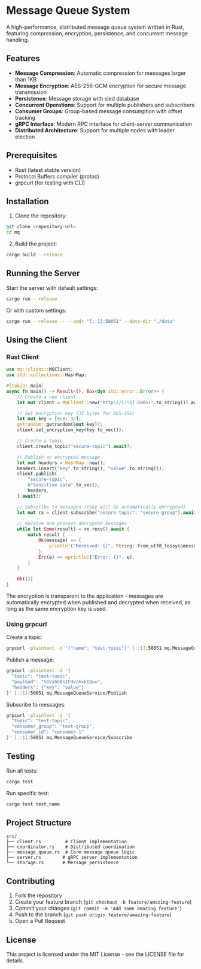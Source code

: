 # Message Queue System

A high-performance, distributed message queue system written in Rust, featuring compression, encryption, persistence, and concurrent message handling.

## Features

- **Message Compression**: Automatic compression for messages larger than 1KB
- **Message Encryption**: AES-256-GCM encryption for secure message transmission
- **Persistence**: Message storage with sled database
- **Concurrent Operations**: Support for multiple publishers and subscribers
- **Consumer Groups**: Group-based message consumption with offset tracking
- **gRPC Interface**: Modern RPC interface for client-server communication
- **Distributed Architecture**: Support for multiple nodes with leader election

## Prerequisites

- Rust (latest stable version)
- Protocol Buffers compiler (protoc)
- grpcurl (for testing with CLI)

## Installation

1. Clone the repository:
```bash
git clone <repository-url>
cd mq
```

2. Build the project:
```bash
cargo build --release
```

## Running the Server

Start the server with default settings:
```bash
cargo run --release
```

Or with custom settings:
```bash
cargo run --release -- --addr "[::1]:50051" --data-dir "./data"
```

## Using the Client

### Rust Client

```rust
use mq::client::MQClient;
use std::collections::HashMap;

#[tokio::main]
async fn main() -> Result<(), Box<dyn std::error::Error>> {
    // Create a new client
    let mut client = MQClient::new("http://[::1]:50051".to_string()).await?;

    // Set encryption key (32 bytes for AES-256)
    let mut key = [0u8; 32];
    getrandom::getrandom(&mut key)?;
    client.set_encryption_key(key.to_vec());

    // Create a topic
    client.create_topic("secure-topic").await?;

    // Publish an encrypted message
    let mut headers = HashMap::new();
    headers.insert("key".to_string(), "value".to_string());
    client.publish(
        "secure-topic",
        b"Sensitive data".to_vec(),
        headers,
    ).await?;

    // Subscribe to messages (they will be automatically decrypted)
    let mut rx = client.subscribe("secure-topic", "secure-group").await?;
    
    // Receive and process decrypted messages
    while let Some(result) = rx.recv().await {
        match result {
            Ok(message) => {
                println!("Received: {}", String::from_utf8_lossy(&message.payload));
            }
            Err(e) => eprintln!("Error: {}", e),
        }
    }

    Ok(())
}
```

The encryption is transparent to the application - messages are automatically encrypted when published and decrypted when received, as long as the same encryption key is used.

### Using grpcurl

Create a topic:
```bash
grpcurl -plaintext -d '{"name": "test-topic"}' [::1]:50051 mq.MessageQueueService/CreateTopic
```

Publish a message:
```bash
grpcurl -plaintext -d '{
  "topic": "test-topic",
  "payload": "SGVsbG8sIFdvcmxkIQ==",
  "headers": {"key": "value"}
}' [::1]:50051 mq.MessageQueueService/Publish
```

Subscribe to messages:
```bash
grpcurl -plaintext -d '{
  "topic": "test-topic",
  "consumer_group": "test-group",
  "consumer_id": "consumer-1"
}' [::1]:50051 mq.MessageQueueService/Subscribe
```

## Testing

Run all tests:
```bash
cargo test
```

Run specific test:
```bash
cargo test test_name
```

## Project Structure

```
src/
├── client.rs         # Client implementation
├── coordinator.rs    # Distributed coordination
├── message_queue.rs  # Core message queue logic
├── server.rs        # gRPC server implementation
└── storage.rs       # Message persistence
```

## Contributing

1. Fork the repository
2. Create your feature branch (`git checkout -b feature/amazing-feature`)
3. Commit your changes (`git commit -m 'Add some amazing feature'`)
4. Push to the branch (`git push origin feature/amazing-feature`)
5. Open a Pull Request

## License

This project is licensed under the MIT License - see the LICENSE file for details.